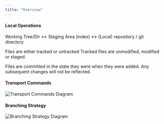 ```yaml
---
title: "Overview"
---
```


#### Local Operations

Working Tree/Dir <-> Staging Area (index) <-> (Local) repository / git directory

Files are either tracked or untracked
Tracked files are unmodified, modified or staged.

Files are committed in the state they were when they were added. Any subsequent changes will not be reflected.

#### Transport Commands

![Transport Commands Diagram](https://dl.dropboxusercontent.com/u/316978/Permanent/git_data_transport_commands.png)

#### Branching Strategy

![Branching Strategy Diagram](https://dl.dropboxusercontent.com/u/316978/Permanent/branching-strategy.png)